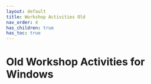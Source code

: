 ```yaml
---
layout: default
title: Workshop Activities Old
nav_order: 4
has_children: true
has_toc: true
---
```

# Old Workshop Activities for Windows
